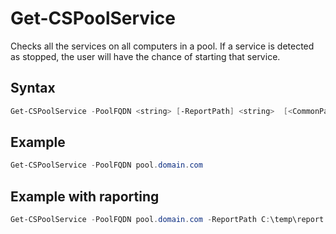 # Get-CSPoolService

Checks all the services on all computers in a pool. If a service is detected as stopped, the user will have the chance of starting that service. 

## Syntax

```powershell
Get-CSPoolService -PoolFQDN <string> [-ReportPath] <string>  [<CommonParameters>]
```

## Example

```powershell
Get-CSPoolService -PoolFQDN pool.domain.com
```

## Example with raporting

```powershell
Get-CSPoolService -PoolFQDN pool.domain.com -ReportPath C:\temp\report.txt
```
